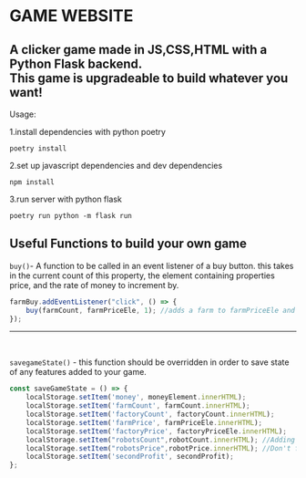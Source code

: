 <h1>GAME WEBSITE</h1>

<h2>A clicker game made in JS,CSS,HTML with a Python Flask backend.<br>This game is upgradeable to build whatever you want!</h2>

Usage: 

1.install dependencies with python poetry

`poetry install`

2.set up javascript dependencies and dev dependencies

`npm install`

3.run server with python flask

`poetry run python -m flask run`


<h2>Useful Functions to build your own game</h2>

`buy()`- A function to be called in an event listener of a buy button.
this takes in the current count of this property, the element containing properties price, and the rate of money to increment by.
```js
farmBuy.addEventListener("click", () => {
    buy(farmCount, farmPriceEle, 1); //adds a farm to farmPriceEle and increments money rate by 1
});
```
<hr><br>

```savegameState()``` - this function should be overridden in order to save state of any features added to your game.

```js
const saveGameState = () => {
    localStorage.setItem('money', moneyElement.innerHTML);
    localStorage.setItem('farmCount', farmCount.innerHTML);
    localStorage.setItem('factoryCount', factoryCount.innerHTML);
    localStorage.setItem('farmPrice', farmPriceEle.innerHTML);
    localStorage.setItem('factoryPrice', factoryPriceEle.innerHTML);
    localStorage.setItem("robotsCount",robotCount.innerHTML); //Adding our own custom property type
    localStorage.setItem("robotsPrice",robotPrice.innerHTML); //Don't forget to save their price.
    localStorage.setItem('secondProfit', secondProfit);
};
```